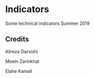 # Indicators
Some technical indicators
Summer 2019
## Credits
Alireza Darvishi

Moein Zarinkhat

Elahe Kamali
